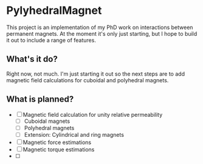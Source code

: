 # PylyhedralMagnet

This project is an implementation of my PhD work on interactions between permanent magnets. At the moment it's only just starting, but I hope to build it out to include a range of features.

## What's it do?

Right now, not much. I'm just starting it out so the next steps are to add magnetic field calculations for cuboidal and polyhedral magnets.

## What is planned?

- [ ] Magnetic field calculation for unity relative permeability
    - [ ] Cuboidal magnets
    - [ ] Polyhedral magnets
    - [ ] Extension: Cylindrical and ring magnets
- [ ] Magnetic force estimations
- [ ] Magnetic torque estimations
- [ ] 